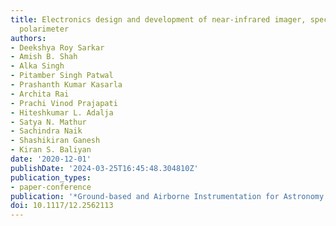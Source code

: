 ```yaml
---
title: Electronics design and development of near-infrared imager, spectrometer, and
  polarimeter
authors:
- Deekshya Roy Sarkar
- Amish B. Shah
- Alka Singh
- Pitamber Singh Patwal
- Prashanth Kumar Kasarla
- Archita Rai
- Prachi Vinod Prajapati
- Hiteshkumar L. Adalja
- Satya N. Mathur
- Sachindra Naik
- Shashikiran Ganesh
- Kiran S. Baliyan
date: '2020-12-01'
publishDate: '2024-03-25T16:45:48.304810Z'
publication_types:
- paper-conference
publication: '*Ground-based and Airborne Instrumentation for Astronomy VIII*'
doi: 10.1117/12.2562113
---
```

